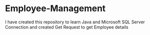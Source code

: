 # Employee-Management
I have created this repository to learn Java and Microsoft SQL Server Connection and created Get Request to get Employee details
